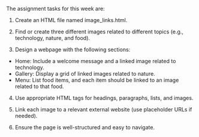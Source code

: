 The assignment tasks for this week are:

1. Create an HTML file named image_links.html.

2. Find or create three different images related to different topics (e.g., technology, nature, and food).

3. Design a webpage with the following sections:
- Home: Include a welcome message and a linked image related to technology.
- Gallery: Display a grid of linked images related to nature.
- Menu: List food items, and each item should be linked to an image related to that food.

4. Use appropriate HTML tags for headings, paragraphs, lists, and images.

5. Link each image to a relevant external website (use placeholder URLs if needed).

6. Ensure the page is well-structured and easy to navigate.